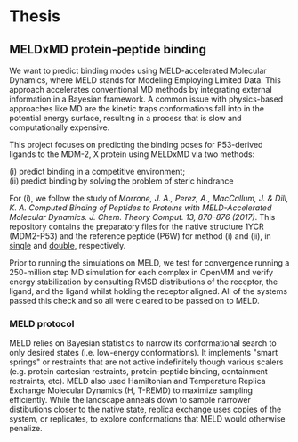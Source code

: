 # Thesis
## MELDxMD protein-peptide binding

We want to predict binding modes using MELD-accelerated Molecular Dynamics, where MELD stands for Modeling Employing Limited Data. This approach accelerates conventional MD methods by integrating external information in a Bayesian framework. A common issue with physics-based approaches like MD are the kinetic traps conformations fall into in the potential energy surface, resulting in a process that is slow and computationally expensive. 

This project focuses on predicting the binding poses for P53-derived ligands to the MDM-2, X protein using MELDxMD via two methods: 

(i) predict binding in a competitive environment;  
(ii) predict binding by solving the problem of steric hindrance

For (i), we follow the study of _Morrone, J. A., Perez, A., MacCallum, J. & Dill, K. A. Computed Binding of Peptides to Proteins with MELD-Accelerated Molecular Dynamics. J. Chem. Theory Comput. 13, 870–876 (2017)_. This repository contains the preparatory files for the native structure 1YCR (MDM2-P53) and the reference peptide (P6W) for method (i) and (ii), in [single](https://github.com/mariaciko/Thesis/tree/main/single) and [double](https://github.com/mariaciko/Thesis/tree/main/double), respectively.  

Prior to running the simulations on MELD, we test for convergence running a 250-million step MD simulation for each complex in OpenMM and verify energy stabilization by consulting RMSD distributions of the receptor, the ligand, and the ligand whilst holding the receptor aligned. All of the systems passed this check and so all were cleared to be passed on to MELD.

### MELD protocol
MELD relies on Bayesian statistics to narrow its conformational search to only desired states (i.e. low-energy conformations). It implements "smart springs" or restraints that are not active indefinitely though various scalers (e.g. protein cartesian restraints, protein-peptide binding, containment restraints, etc). MELD also used Hamiltonian and Temperature Replica Exchange Molecular Dynamics (H, T-REMD) to maximize sampling efficiently. While the landscape anneals down to sample narrower distibutions closer to the native state, replica exchange uses copies of the system, or replicates, to explore conformations that MELD would otherwise penalize.

